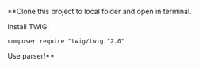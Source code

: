 
**Clone this project to local folder and open in terminal.

Install TWIG:

```
composer require "twig/twig:^2.0"
```

Use parser!**
